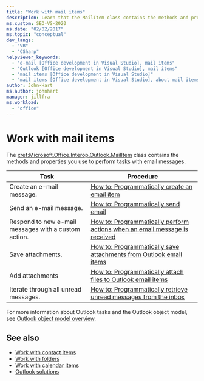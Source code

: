```yaml
---
title: "Work with mail items"
description: Learn that the MailItem class contains the methods and properties you use to perform tasks with email messages.
ms.custom: SEO-VS-2020
ms.date: "02/02/2017"
ms.topic: "conceptual"
dev_langs:
  - "VB"
  - "CSharp"
helpviewer_keywords:
  - "e-mail [Office development in Visual Studio], mail items"
  - "Outlook [Office development in Visual Studio], mail items"
  - "mail items [Office development in Visual Studio]"
  - "mail items [Office development in Visual Studio], about mail items"
author: John-Hart
ms.author: johnhart
manager: jillfra
ms.workload:
  - "office"
---
```

# Work with mail items
  The <xref:Microsoft.Office.Interop.Outlook.MailItem> class contains the methods and properties you use to perform tasks with email messages.

|Task|Procedure|
|----------|---------------|
|Create an e-mail message.|[How to: Programmatically create an email item](../vsto/how-to-programmatically-create-an-e-mail-item.md)|
|Send an e-mail message.|[How to: Programmatically send email](../vsto/how-to-programmatically-send-e-mail-programmatically.md)|
|Respond to new e-mail messages with a custom action.|[How to: Programmatically perform actions when an email message is received](../vsto/how-to-programmatically-perform-actions-when-an-e-mail-message-is-received.md)|
|Save attachments.|[How to: Programmatically save attachments from Outlook email items](../vsto/how-to-programmatically-save-attachments-from-outlook-e-mail-items.md)|
|Add attachments|[How to: Programmatically attach files to Outlook email items](../vsto/how-to-programmatically-attach-files-to-outlook-e-mail-items.md)|
|Iterate through all unread messages.|[How to: Programmatically retrieve unread messages from the inbox](../vsto/how-to-programmatically-retrieve-unread-messages-from-the-inbox.md)|

 For more information about Outlook tasks and the Outlook object model, see [Outlook object model overview](../vsto/outlook-object-model-overview.md).

## See also
- [Work with contact items](../vsto/working-with-contact-items.md)
- [Work with folders](../vsto/working-with-folders.md)
- [Work with calendar items](../vsto/working-with-calendar-items.md)
- [Outlook solutions](../vsto/outlook-solutions.md)
